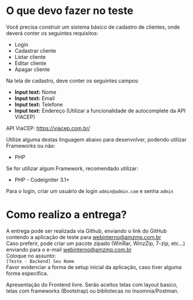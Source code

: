 # O que devo fazer no teste
  
Você precisa construir um sistema básico de cadastro de clientes, onde deverá conter os seguintes requisitos:  
  
- Login  
- Cadastrar cliente  
- Listar cliente  
- Editar cliente  
- Apagar cliente  
  
Na tela de cadastro, deve conter os seguintes campos:  
- **Input text:** Nome  
- **Input text:** Email  
- **Input text:** Telefone  
- **Input text:** Endereço (Utilizar a funcionalidade de autocomplete da API VIACEP)  
  
API ViaCEP: https://viacep.com.br/  
  
Utilize alguma destas linguagem abaixo para desenvolver, podendo utilizar Frameworks ou não:  
- PHP  
  
Se for utilizar algum Framework, recomendado utilizar:  
- PHP - Codeigniter 3.1+  
  
Para o login, criar um usuário de login `admin@admin.com` e senha `admin`  
  
# Como realizo a entrega?
A entrega pode ser realizada via Github, enviando o link do GitHub contendo a aplicação de teste para webinterno@amzmp.com.br  
Caso preferir, pode criar um pacote zipado (WinRar, WinzZip, 7-zip, etc...) enviando para o e-mail webinterno@amzmp.com.br  
Coloque no assunto:  
`[Teste - Backend] Seu Nome`  
Favor evidenciar a forma de setup inicial da aplicação, caso tiver alguma forma específica.

Apresentação do Frontend livre. Serão aceitos telas com layout basico, telas com frameworks (Bootstrap) ou bibliotecas no Insomnia/Postman.  
